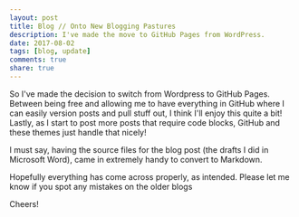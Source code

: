 ```yaml
---
layout: post
title: Blog // Onto New Blogging Pastures
description: I've made the move to GitHub Pages from WordPress.
date: 2017-08-02
tags: [blog, update]
comments: true
share: true
---
```


So I've made the decision to switch from Wordpress to GitHub Pages. Between being free and allowing me to have everything in GitHub where I can easily version posts and pull stuff out, I think I'll enjoy this quite a bit! Lastly, as I start to post more posts that require code blocks, GitHub and these themes just handle that nicely!

I must say, having the source files for the blog post (the drafts I did in Microsoft Word), came in extremely handy to convert to Markdown.

Hopefully everything has come across properly, as intended. Please let me know if you spot any mistakes on the older blogs

Cheers!

